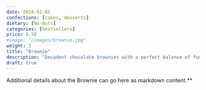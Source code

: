 ```yaml
---
date: 2024-01-01
confections: [cakes, desserts]
dietary: [No-Nuts]
categories: [bestsellers]
price: 6.50
#image: "/images/brownie.jpg"
weight: 2
title: "Brownie"
description: "Decadent chocolate brownies with a perfect balance of fudgy center and crispy top."
draft: true
---
```


Additional details about the Brownie can go here as markdown content.**



